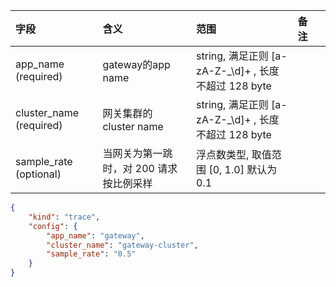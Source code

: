 | 字段   | 含义   | 范围             | 备注 |    |
|:-----|:-----|:---------------|:---|:---|
| app_name (required) | gateway的app name | string, 满足正则 [a-zA-Z-_\d]+ , 长度不超过 128 byte |    |    |
| cluster_name (required)| 网关集群的 cluster name | string, 满足正则 [a-zA-Z-_\d]+ , 长度不超过 128 byte | | |
| sample_rate (optional) | 当网关为第一跳时，对 200 请求按比例采样 | 浮点数类型, 取值范围 [0, 1.0] 默认为 0.1 | | |
```json
{
	"kind": "trace",
	"config": {
		"app_name": "gateway",
		"cluster_name": "gateway-cluster",
		"sample_rate": "0.5"
	}
}
```